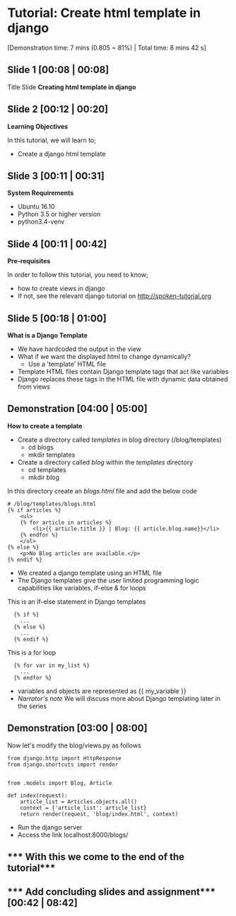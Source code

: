 Tutorial: Create html template in django
===========================================
[Demonstration time: 7 mins (0.805 ~ 81%) | Total time: 8 mins 42 s]

Slide 1 [00:08 | 00:08]
------------
Title Slide
**Creating html template in django**

Slide 2 [00:12 | 00:20]
--------------

**Learning Objectives**

In this tutorial, we will learn to;
  - Create a django html template

Slide 3 [00:11 | 00:31]
---------------

**System Requirements**
  - Ubuntu 16.10
  - Python 3.5 or higher version
  - python3.4-venv
  
Slide 4 [00:11 | 00:42]
---------------

**Pre-requisites**

In order to follow this tutorial, you need to know;
  - how to create views in django
  - If not, see the relevant django tutorial on http://spoken-tutorial.org

Slide 5 [00:18 | 01:00]
------------
**What is a Django Template**
  - We have hardcoded the output in the view
  - What if we want the displayed html to change dynamically?
    - Use a 'template' HTML file
  - Template HTML files contain Django template tags that act like variables
  - Django replaces these tags in the HTML file with dynamic data obtained from views

 Demonstration [04:00 | 05:00]
----------------
**How to create a template**

  - Create a directory called *templates* in blog directory (/blog/templates)
    - cd blogs
    - mkdir templates
  - Create a directory called *blog* within the *templates* directory
    - cd templates
    - mkdir blog
    
In this directory create an *blogs.html* file and add the below code
  
    # /blog/templates/blogs.html
    {% if articles %}
        <ul>
        {% for article in articles %}
            <li>{{ article.title }} | Blog: {{ article.blog.name}}</li>
        {% endfor %}
        </ul>
    {% else %}
        <p>No Blog articles are available.</p>
    {% endif %}

  - We created a django template using an HTML file
  - The Django templates give the user limited programming logic capabilities like variables, if-else & for loops

This is an if-else statement in Django templates
      
      {% if %}
        ...
      {% else %}
        ...
      {% endif %}
      
This is a for loop
      
      {% for var in my_list %}
        ...
      {% endfor %}
      
  - variables and objects are represented as {{ my_variable }}
  - *Narrator's note* We will discuss more about Django templating later in the series 

Demonstration [03:00 | 08:00]
----------------
Now let's modify the blog/views.py as follows
    
    from django.http import HttpResponse
    from django.shortcuts import render
    
    
    from .models import Blog, Article

    def index(request):
        article_list = Articles.objects.all()
        context = {'article_list': article_list}
        return render(request, 'blog/index.html', context)

  - Run the django server
  - Access the link localhost:8000/blogs/


*** With this we come to the end of the tutorial***
 ----------------------------------------------------
 *** Add concluding slides and assignment***[00:42 | 08:42]
 -------------------------------------------
